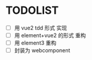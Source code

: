 # TODOLIST

- [ ] 用 vue2 tdd 形式 实现
- [ ] 用 element+vue2 的形式 重构
- [ ] 用 element3 重构
- [ ] 封装为 webcomponent
